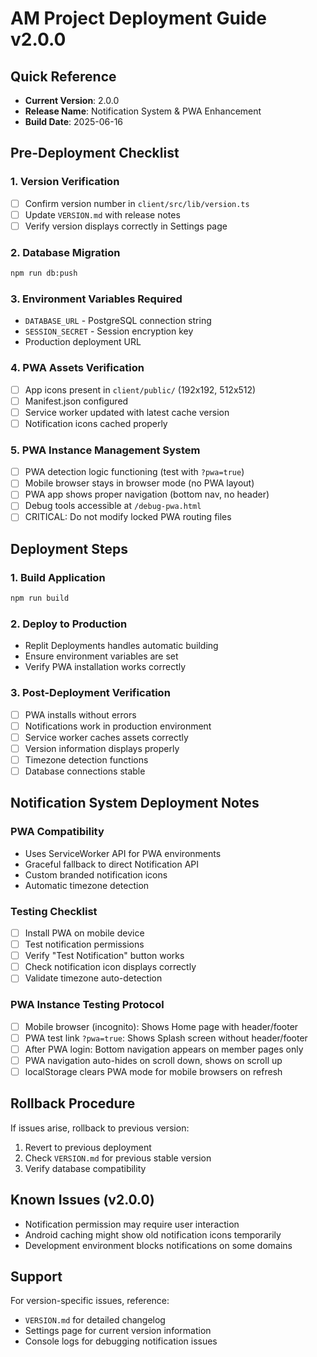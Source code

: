# AM Project Deployment Guide v2.0.0

## Quick Reference
- **Current Version**: 2.0.0
- **Release Name**: Notification System & PWA Enhancement
- **Build Date**: 2025-06-16

## Pre-Deployment Checklist

### 1. Version Verification
- [ ] Confirm version number in `client/src/lib/version.ts`
- [ ] Update `VERSION.md` with release notes
- [ ] Verify version displays correctly in Settings page

### 2. Database Migration
```bash
npm run db:push
```

### 3. Environment Variables Required
- `DATABASE_URL` - PostgreSQL connection string
- `SESSION_SECRET` - Session encryption key
- Production deployment URL

### 4. PWA Assets Verification
- [ ] App icons present in `client/public/` (192x192, 512x512)
- [ ] Manifest.json configured
- [ ] Service worker updated with latest cache version
- [ ] Notification icons cached properly

### 5. PWA Instance Management System
- [ ] PWA detection logic functioning (test with `?pwa=true`)
- [ ] Mobile browser stays in browser mode (no PWA layout)
- [ ] PWA app shows proper navigation (bottom nav, no header)
- [ ] Debug tools accessible at `/debug-pwa.html`
- [ ] CRITICAL: Do not modify locked PWA routing files

## Deployment Steps

### 1. Build Application
```bash
npm run build
```

### 2. Deploy to Production
- Replit Deployments handles automatic building
- Ensure environment variables are set
- Verify PWA installation works correctly

### 3. Post-Deployment Verification
- [ ] PWA installs without errors
- [ ] Notifications work in production environment
- [ ] Service worker caches assets correctly
- [ ] Version information displays properly
- [ ] Timezone detection functions
- [ ] Database connections stable

## Notification System Deployment Notes

### PWA Compatibility
- Uses ServiceWorker API for PWA environments
- Graceful fallback to direct Notification API
- Custom branded notification icons
- Automatic timezone detection

### Testing Checklist
- [ ] Install PWA on mobile device
- [ ] Test notification permissions
- [ ] Verify "Test Notification" button works
- [ ] Check notification icon displays correctly
- [ ] Validate timezone auto-detection

### PWA Instance Testing Protocol
- [ ] Mobile browser (incognito): Shows Home page with header/footer
- [ ] PWA test link `?pwa=true`: Shows Splash screen without header/footer
- [ ] After PWA login: Bottom navigation appears on member pages only
- [ ] PWA navigation auto-hides on scroll down, shows on scroll up
- [ ] localStorage clears PWA mode for mobile browsers on refresh

## Rollback Procedure
If issues arise, rollback to previous version:
1. Revert to previous deployment
2. Check `VERSION.md` for previous stable version
3. Verify database compatibility

## Known Issues (v2.0.0)
- Notification permission may require user interaction
- Android caching might show old notification icons temporarily
- Development environment blocks notifications on some domains

## Support
For version-specific issues, reference:
- `VERSION.md` for detailed changelog
- Settings page for current version information
- Console logs for debugging notification issues